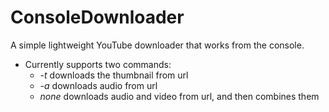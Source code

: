 # ConsoleDownloader
A simple lightweight YouTube downloader that works from the console.

- Currently supports two commands:
  - *-t* downloads the thumbnail from url
  - *-a* downloads audio from url
  - *none* downloads audio and video from url, and then combines them
